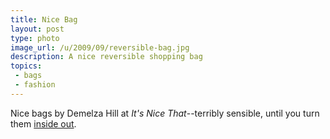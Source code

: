 ```yaml
---
title: Nice Bag
layout: post
type: photo
image_url: /u/2009/09/reversible-bag.jpg
description: A nice reversible shopping bag
topics: 
 - bags
 - fashion
---
```


Nice bags by Demelza Hill at _It's Nice That_--terribly sensible, until you turn them [inside out](http://www.itsnicethat.com/articles/1685-demelza-hills-reversible-bag "Only thirty quid, too.").